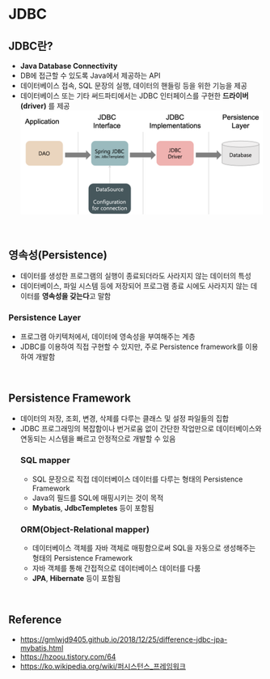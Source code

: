 # JDBC
## JDBC란?
* **Java Database Connectivity**
* DB에 접근할 수 있도록 Java에서 제공하는 API
* 데이터베이스 접속, SQL 문장의 실행, 데이터의 핸들링 등을 위한 기능을 제공
* 데이터베이스 또는 기타 써드파티에서는 JDBC 인터페이스를 구현한 **드라이버(driver)** 를 제공
![jdbc](/img/jdbc.png)

<br>

## 영속성(Persistence)
* 데이터를 생성한 프로그램의 실행이 종료되더라도 사라지지 않는 데이터의 특성
* 데이터베이스, 파일 시스템 등에 저장되어 프로그램 종료 시에도 사라지지 않는 데이터를 **영속성을 갖는다**고 말함
### Persistence Layer
* 프로그램 아키텍처에서, 데이터에 영속성을 부여해주는 계층
* JDBC를 이용하여 직접 구현할 수 있지만, 주로 Persistence framework를 이용하여 개발함

<br>

## Persistence Framework
* 데이터의 저장, 조회, 변경, 삭제를 다루는 클래스 및 설정 파일들의 집합
* JDBC 프로그래밍의 복잡함이나 번거로움 없이 간단한 작업만으로 데이터베이스와 연동되는 시스템을 빠르고 안정적으로 개발할 수 있음
    ### SQL mapper
    * SQL 문장으로 직접 데이터베이스 데이터를 다루는 형태의 Persistence Framework
    * Java의 필드를 SQL에 매핑시키는 것이 목적
    * **Mybatis**, **JdbcTempletes** 등이 포함됨
    ### ORM(Object-Relational mapper)
    * 데이터베이스 객체를 자바 객체로 매핑함으로써 SQL을 자동으로 생성해주는 형태의 Persistence Framework
    * 자바 객체를 통해 간접적으로 데이터베이스 데이터를 다룸
    * **JPA**, **Hibernate** 등이 포함됨

<br>

## Reference
* <https://gmlwjd9405.github.io/2018/12/25/difference-jdbc-jpa-mybatis.html>
* <https://hzoou.tistory.com/64>
* <https://ko.wikipedia.org/wiki/퍼시스턴스_프레임워크>